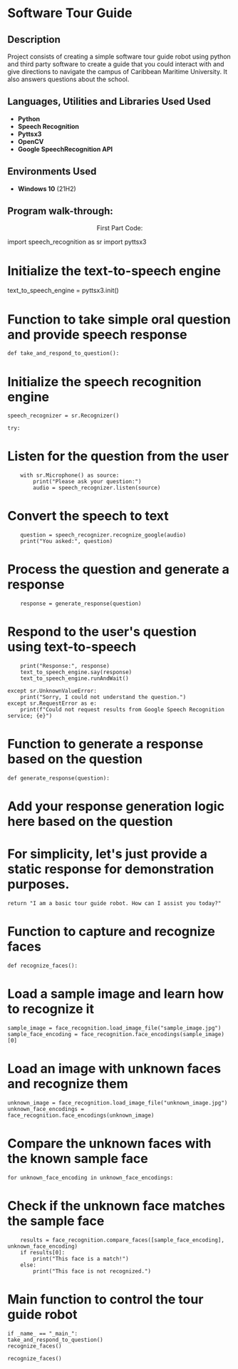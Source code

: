 <h1>Software Tour Guide</h1>

<h2>Description</h2>
Project consists of creating a simple software tour guide robot using python and third party software to create a guide that you could interact with and give directions to navigate the campus of Caribbean Maritime University. It also answers questions about the school.
<br />


<h2>Languages, Utilities and Libraries Used Used</h2>

- <b>Python</b> 
- <b>Speech Recognition</b>
- <b>Pyttsx3</b> 
- <b>OpenCV</b>
- <b>Google SpeechRecognition API</b> 

<h2>Environments Used </h2>

- <b>Windows 10</b> (21H2)

<h2>Program walk-through:</h2>

<p align="center">
First Part Code: <br/>

import speech_recognition as sr
import pyttsx3


# Initialize the text-to-speech engine
text_to_speech_engine = pyttsx3.init()

# Function to take simple oral question and provide speech response
    def take_and_respond_to_question():
  # Initialize the speech recognition engine
    speech_recognizer = sr.Recognizer()

    try:
  # Listen for the question from the user
        with sr.Microphone() as source:
            print("Please ask your question:")
            audio = speech_recognizer.listen(source)

  # Convert the speech to text
        question = speech_recognizer.recognize_google(audio)
        print("You asked:", question)
  # Process the question and generate a response
        response = generate_response(question)
  # Respond to the user's question using text-to-speech
        print("Response:", response)
        text_to_speech_engine.say(response)
        text_to_speech_engine.runAndWait()

    except sr.UnknownValueError:
        print("Sorry, I could not understand the question.")
    except sr.RequestError as e:
        print(f"Could not request results from Google Speech Recognition service; {e}")

  # Function to generate a response based on the question
    def generate_response(question):
  # Add your response generation logic here based on the question
  # For simplicity, let's just provide a static response for demonstration purposes.
    return "I am a basic tour guide robot. How can I assist you today?"

# Function to capture and recognize faces
    def recognize_faces():
  # Load a sample image and learn how to recognize it
    sample_image = face_recognition.load_image_file("sample_image.jpg")
    sample_face_encoding = face_recognition.face_encodings(sample_image)[0]

  # Load an image with unknown faces and recognize them
    unknown_image = face_recognition.load_image_file("unknown_image.jpg")
    unknown_face_encodings = face_recognition.face_encodings(unknown_image)
  # Compare the unknown faces with the known sample face
    for unknown_face_encoding in unknown_face_encodings:
   # Check if the unknown face matches the sample face
        results = face_recognition.compare_faces([sample_face_encoding], unknown_face_encoding)
        if results[0]:
            print("This face is a match!")
        else:
            print("This face is not recognized.")

# Main function to control the tour guide robot
    if _name_ == "_main_":
    take_and_respond_to_question()
    recognize_faces()

    recognize_faces()

<br />
<!--
 ```diff
- text in red
+ text in green
! text in orange
# text in gray
@@ text in purple (and bold)@@
```
--!>
